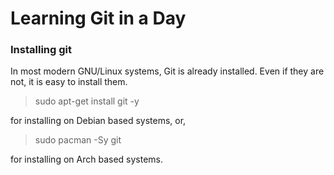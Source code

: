 # Learning Git in a Day

### Installing git
In most modern GNU/Linux systems, Git is already installed. Even if they are not, it is easy to install them.

> sudo apt-get install git -y

for installing on Debian based systems, or,

> sudo pacman -Sy git 

for installing on Arch based systems.
